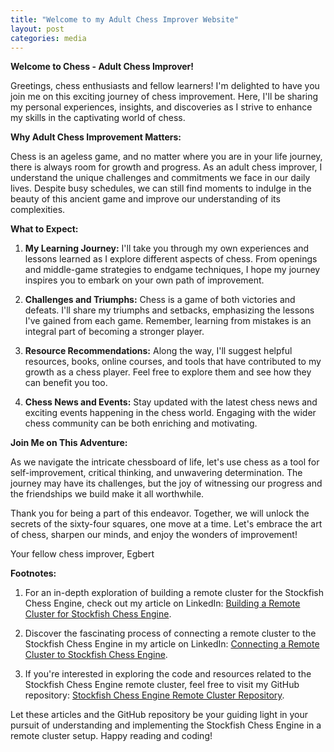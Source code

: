 ```yaml
---
title: "Welcome to my Adult Chess Improver Website"
layout: post
categories: media
---
```


**Welcome to Chess - Adult Chess Improver!**

Greetings, chess enthusiasts and fellow learners! I'm delighted to have you join me on this exciting journey of chess improvement. Here, I'll be sharing my personal experiences, insights, and discoveries as I strive to enhance my skills in the captivating world of chess.

**Why Adult Chess Improvement Matters:**

Chess is an ageless game, and no matter where you are in your life journey, there is always room for growth and progress. As an adult chess improver, I understand the unique challenges and commitments we face in our daily lives. Despite busy schedules, we can still find moments to indulge in the beauty of this ancient game and improve our understanding of its complexities.

**What to Expect:**

1. **My Learning Journey:** I'll take you through my own experiences and lessons learned as I explore different aspects of chess. From openings and middle-game strategies to endgame techniques, I hope my journey inspires you to embark on your own path of improvement.

2. **Challenges and Triumphs:** Chess is a game of both victories and defeats. I'll share my triumphs and setbacks, emphasizing the lessons I've gained from each game. Remember, learning from mistakes is an integral part of becoming a stronger player.

3. **Resource Recommendations:** Along the way, I'll suggest helpful resources, books, online courses, and tools that have contributed to my growth as a chess player. Feel free to explore them and see how they can benefit you too.

4. **Chess News and Events:** Stay updated with the latest chess news and exciting events happening in the chess world. Engaging with the wider chess community can be both enriching and motivating.

**Join Me on This Adventure:**

As we navigate the intricate chessboard of life, let's use chess as a tool for self-improvement, critical thinking, and unwavering determination. The journey may have its challenges, but the joy of witnessing our progress and the friendships we build make it all worthwhile.

Thank you for being a part of this endeavor. Together, we will unlock the secrets of the sixty-four squares, one move at a time. Let's embrace the art of chess, sharpen our minds, and enjoy the wonders of improvement!

Your fellow chess improver, Egbert

**Footnotes:**

1. For an in-depth exploration of building a remote cluster for the Stockfish Chess Engine, check out my article on LinkedIn: [Building a Remote Cluster for Stockfish Chess Engine](https://www.linkedin.com/pulse/building-remote-cluster-stockfish-chess-engine-egbert-schr%C3%B6er/).

2. Discover the fascinating process of connecting a remote cluster to the Stockfish Chess Engine in my article on LinkedIn: [Connecting a Remote Cluster to Stockfish Chess Engine](https://www.linkedin.com/pulse/connecting-remote-cluster-stockfish-chess-engine-egbert-schr%C3%B6er/).

3. If you're interested in exploring the code and resources related to the Stockfish Chess Engine remote cluster, feel free to visit my GitHub repository: [Stockfish Chess Engine Remote Cluster Repository](https://github.com/Egbert-Azure/stockfish-cluster).

Let these articles and the GitHub repository be your guiding light in your pursuit of understanding and implementing the Stockfish Chess Engine in a remote cluster setup. Happy reading and coding!

